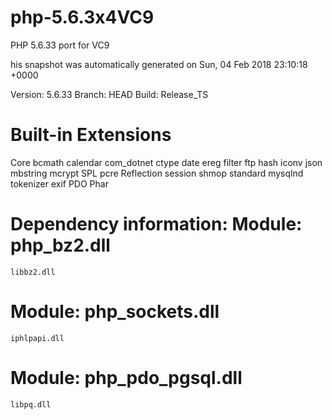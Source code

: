 # php-5.6.3x4VC9

PHP 5.6.33 port for VC9

his snapshot was automatically generated on
Sun, 04 Feb 2018 23:10:18 +0000

Version: 5.6.33
Branch: HEAD
Build: Release_TS

Built-in Extensions
===========================
Core
bcmath
calendar
com_dotnet
ctype
date
ereg
filter
ftp
hash
iconv
json
mbstring
mcrypt
SPL
pcre
Reflection
session
shmop
standard
mysqlnd
tokenizer
exif
PDO
Phar


Dependency information:
Module: php_bz2.dll
===========================
	libbz2.dll

Module: php_sockets.dll
===========================
	iphlpapi.dll

Module: php_pdo_pgsql.dll
===========================
	libpq.dll

